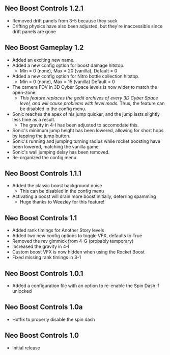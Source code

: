 ## Neo Boost Controls 1.2.1
- Removed drift panels from 3-5 because they suck
- Drifting physics have also been adjusted, but they're inaccessible since drift panels are gone

## Neo Boost Gameplay 1.2
- Added an exciting new name.
- Added a new config option for boost damage hitstop.
	- Min = 0 (none), Max = 20 (vanilla), Default = 0
- Added a new config option for Nitro bottle collection hitstop.
	- Min = 0 (none), Max = 15 (vanilla) Default = 0
- The camera FOV in 3D Cyber Space levels is now wider to match the open-zone.
	- *This feature replaces the gedit archives of every 3D Cyber Space level, and will cause problems with level mods.* Thus, the feature can be disabled in the config menu.
- Sonic reaches the apex of his jump quicker, and the jump lasts slightly less time as a result.
	- The gravity in 4-I has been adjusted to accomodate this.
- Sonic's minimum jump height has been lowered, allowing for short hops by tapping the jump button.
- Sonic's running and jumping turning radius while rocket boosting have been lowered, matching the vanilla game.
- Sonic's wall jumping delay has been removed.
- Re-organized the config menu.

## Neo Boost Controls 1.1.1
- Added the classic boost background noise
	- This can be disabled in the config menu
- Activating a boost will drain more boost initially, deterring spamming
	- Huge thanks to Weezley for this feature!
 
## Neo Boost Controls 1.1
- Added rank timings for Another Story levels
- Added two new config options to toggle VFX, defaults to True
- Removed the rev gimmick from 4-G (probably temporary)
- Increased the gravity in 4-I
- Custom boost VFX is now hidden when using the Rocket Boost
- Fixed missing rank timings in 3-1

## Neo Boost Controls 1.0.1
- Added a configuration file with an option to re-enable the Spin Dash if unlocked

## Neo Boost Controls 1.0a
- Hotfix to properly disable the spin dash

## Neo Boost Controls 1.0
- Initial release
